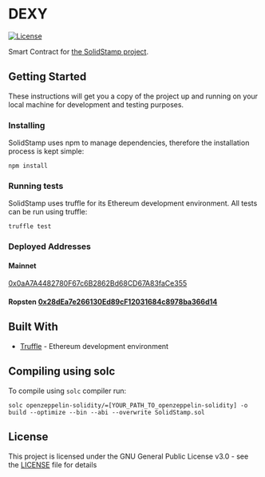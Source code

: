 # DEXY

 [![License](https://img.shields.io/badge/License-GPL--3.0-blue.svg)](LICENSE)

Smart Contract for [the SolidStamp project](https://www.solidstamp.com).

## Getting Started

These instructions will get you a copy of the project up and running on your local machine for development and testing purposes.

### Installing

SolidStamp uses npm to manage dependencies, therefore the installation process is kept simple:

```
npm install
```

### Running tests

SolidStamp uses truffle for its Ethereum development environment. All tests can be run using truffle:

```
truffle test
```


### Deployed Addresses

#### Mainnet
[0x0aA7A4482780F67c6B2862Bd68CD67A83faCe355](https://etherscan.io/address/0x0aA7A4482780F67c6B2862Bd68CD67A83faCe355)

#### Ropsten [0x28dEa7e266130Ed89cF12031684c8978ba366d14](https://ropsten.etherscan.io/address/0x28dEa7e266130Ed89cF12031684c8978ba366d14)

## Built With
* [Truffle](https://github.com/trufflesuite/truffle) - Ethereum development environment


## Compiling using solc

To compile using `solc` compiler run:
```
solc openzeppelin-solidity/=[YOUR_PATH_TO_openzeppelin-solidity] -o build --optimize --bin --abi --overwrite SolidStamp.sol
```

## License

This project is licensed under the GNU General Public License v3.0 - see the [LICENSE](LICENSE) file for details
